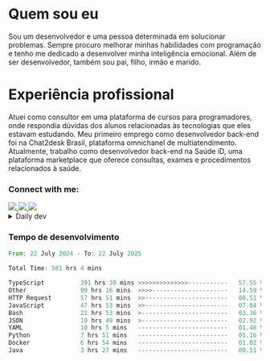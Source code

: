 # Quem sou eu
Sou um desenvolvedor e uma pessoa determinada em solucionar problemas. Sempre procuro melhorar minhas habilidades com programação e tenho me dedicado a desenvolver minha inteligência emocional. Além de ser desenvolvedor, também sou pai, filho, irmão e marido.

# Experiência profissional
Atuei como consultor em uma plataforma de cursos para programadores, onde respondia dúvidas dos alunos relacionadas às tecnologias que eles estavam estudando.
Meu primeiro emprego como desenvolvedor back-end foi na Chat2desk Brasil, plataforma omnichanel de multiatendimento.
Atualmente, trabalho como desenvolvedor back-end na Saúde iD, uma plataforma marketplace que oferece consultas, exames e procedimentos relacionados à saúde.

### Connect with me:
<a href="https://www.linkedin.com/in/theusmoreira" target="_blank" >
<img src="https://img.shields.io/badge/linkedin-%230077B5.svg?&style=for-the-badge&logo=linkedin&logoColor=white ">
</a>
<a href="https://www.instagram.com/matheus.s.moreira/" target="_blank">
<img src="https://img.shields.io/badge/instagram-%23E4405F.svg?&style=for-the-badge&logo=instagram&logoColor=white">
</a>
<a href="mailto:matheussm301@gmail.com"  target="_blank">
<img src="https://img.shields.io/badge/gmail-%23E4405F.svg?&style=for-the-badge&logo=gmail&logoColor=white">
</a>


<details>
  <summary>Daily dev </summary>
<p>
  <a href="https://app.daily.dev/matheussantos"><img src="https://github.com/matheus-santos-moreira/matheus-santos-moreira/blob/master/devcard.svg" width="200" alt="Matheus Santos's Dev Card"/></a>
 </p>
</details>

<h3>Tempo de desenvolvimento</h3>

<!--START_SECTION:waka-->

```rust
From: 22 July 2024 - To: 22 July 2025

Total Time: 581 hrs 4 mins

TypeScript          391 hrs 30 mins >>>>>>>>>>>>>>-----------   57.55 %
Other               99 hrs 16 mins  >>>>---------------------   14.59 %
HTTP Request        57 hrs 51 mins  >>-----------------------   08.51 %
JavaScript          47 hrs 53 mins  >>-----------------------   07.04 %
Bash                22 hrs 53 mins  >------------------------   03.36 %
JSON                19 hrs 49 mins  >------------------------   02.92 %
YAML                10 hrs 5 mins   -------------------------   01.48 %
Python              7 hrs 51 mins   -------------------------   01.16 %
Docker              6 hrs 54 mins   -------------------------   01.02 %
Java                3 hrs 27 mins   -------------------------   00.51 %
```

<!--END_SECTION:waka-->
